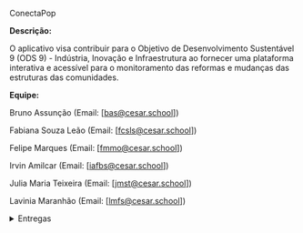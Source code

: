 ConectaPop

__Descrição:__

O aplicativo visa contribuir para o Objetivo de Desenvolvimento Sustentável 9 (ODS 9) - Indústria, Inovação e Infraestrutura ao fornecer uma plataforma interativa e acessível para o monitoramento das reformas e mudanças das estruturas das comunidades.

__Equipe:__

Bruno Assunção
(Email: [bas@cesar.school])

Fabiana Souza Leão
(Email: [fcsls@cesar.school])

Felipe Marques
(Email: [fmmo@cesar.school])

Irvin Amilcar
(Email: [iafbs@cesar.school])

Julia Maria Teixeira
(Email: [jmst@cesar.school])

Lavinia Maranhão
(Email: [lmfs@cesar.school])

<details>
  <summary>Entregas</summary>
    <br>
  <details>
    <summary>Entrega 1</summary>
    <br>
    <p></p><strong>Histórias Bem Definidas:</strong> As histórias dos usuários, devidamente definidas e detalhadas, podem ser acessadas <a href="https://docs.google.com/document/d/1dVWGrCuVH_bPpP2ZX_JoNDxUlfM8ij-ivFmqM-KuvS0/edit?usp=sharing" target="_blank">neste documento</a>. Cada história é clara, concisa e foi elaborada para entregar um valor específico.</p>
    <br>
    <p><strong>Protótipos de LO-FI:</strong> Os protótipos de baixa fidelidade foram desenvolvidos para ilustrar as histórias dos usuários. Você pode visualizar os esboços e storyboards <a href="https://www.figma.com/design/Qab1UVomdm80XcZu2h5VZ9/Storyboards?node-id=5-404&t=3yAeGo8ZSWRk0G9n-1" target="_blank">neste link</a>.</p>
    <br>
    <p><strong>Screencast do protótipo:</strong> Confira a apresentação do protótipo no <a href="https://youtu.be/R81cI1H7oLc?si=B2GDpFqC0Zz2oEbK" target="_blank">screencast</a> abaixo. O vídeo inclui uma demonstração detalhada e uma explicação completa do protótipo.</p>
    <br>
    <p><strong>Print do quadro e do Backlog:</strong> </p>
    <br>
    <img width="917" alt="print sprint 1" src="https://github.com/user-attachments/assets/48ee96d0-6382-4cf0-a6bf-4a27dc2ea85b">
    <br>
    <img width="918" alt="print backlog 2" src="https://github.com/user-attachments/assets/18cefc42-ecc1-4faa-83c0-728cbb34dda8">
  </details>

  <details>
    <summary>Entrega 2</summary>
    <br>
    <p><strong> Em construção...🔧🔨 </strong></p>
  </details>

  <details>
    <summary>Entrega 3</summary>
    <br>
    <p><strong> Em construção...🔧🔨 </strong></p>
  </details>
</details>



